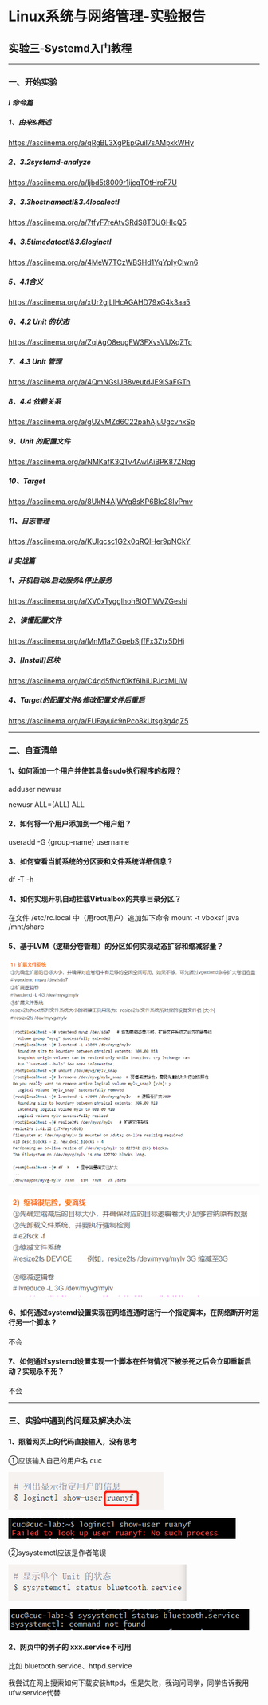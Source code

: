 # Linux系统与网络管理-实验报告

## 实验三-Systemd入门教程

---

### 一、开始实验

#### *Ⅰ 命令篇*

##### 1、由来&概述

https://asciinema.org/a/qRgBL3XgPEpGuiI7sAMpxkWHy

##### 2、3.2systemd-analyze

https://asciinema.org/a/Ijbd5t8009r1ijcgTOtHroF7U

##### 3、3.3hostnamectl&3.4localectl

https://asciinema.org/a/7tfyF7reAtvSRdS8T0UGHIcQ5

##### 4、3.5timedatectl&3.6loginctl

https://asciinema.org/a/4MeW7TCzWBSHd1YqYpIyClwn6

##### 5、4.1含义

https://asciinema.org/a/xUr2gjLlHcAGAHD79xG4k3aa5

##### 6、4.2 Unit 的状态

https://asciinema.org/a/ZqiAgO8eugFW3FXvsVIJXqZTc

##### 7、4.3 Unit 管理

https://asciinema.org/a/4QmNGslJB8veutdJE9iSaFGTn

##### 8、4.4 依赖关系

https://asciinema.org/a/gUZvMZd6C22pahAjuUgcvnxSp

##### 9、Unit 的配置文件

https://asciinema.org/a/NMKafK3QTv4AwIAiBPK87ZNqg

##### 10、Target

https://asciinema.org/a/8UkN4AjWYq8sKP6Ble28IvPmv

##### 11、日志管理

https://asciinema.org/a/KUIqcsc1G2x0qRQlHer9pNCkY

#### *Ⅱ 实战篇*

##### 1、开机启动&启动服务&停止服务

https://asciinema.org/a/XV0xTyggIhohBlOTlWVZGeshi

##### 2、读懂配置文件

https://asciinema.org/a/MnM1aZiGpebSjffFx3Ztx5DHj

##### 3、[Install]区块

https://asciinema.org/a/C4qd5fNcf0Kf6IhiUPJczMLiW

##### 4、Target的配置文件&修改配置文件后重启

https://asciinema.org/a/FUFayuic9nPco8kUtsg3g4qZ5

---

### 二、自查清单

#### 1、如何添加一个用户并使其具备sudo执行程序的权限？

adduser newusr

newusr ALL=(ALL) ALL

#### 2、如何将一个用户添加到一个用户组？

useradd -G {group-name} username

#### 3、如何查看当前系统的分区表和文件系统详细信息？

df -T -h

#### 4、如何实现开机自动挂载Virtualbox的共享目录分区？

在文件 /etc/rc.local 中（用root用户）追加如下命令 mount -t vboxsf java /mnt/share

#### 5、基于LVM（逻辑分卷管理）的分区如何实现动态扩容和缩减容量？

![扩展文件系统](./img/扩展文件系统.png)

![缩减文件系统](./img/缩减文件系统.png)

#### 6、如何通过systemd设置实现在网络连通时运行一个指定脚本，在网络断开时运行另一个脚本？

不会

#### 7、如何通过systemd设置实现一个脚本在任何情况下被杀死之后会立即重新启动？实现杀不死？

不会

---

### 三、实验中遇到的问题及解决办法

#### 1、照着网页上的代码直接输入，没有思考

①应该输入自己的用户名 cuc

![列出显示指定用户的信息](./img/列出显示指定用户的信息2.png)


![列出显示指定用户的信息](./img/列出显示指定用户的信息.png)

②sysystemctl应该是作者笔误

![显示单个Unit的状态](./img/显示单个Unit的状态2.png)

![显示单个Unit的状态](./img/显示单个Unit的状态.png)

#### 2、网页中的例子的 xxx.service不可用

比如 bluetooth.service、httpd.service

我尝试在网上搜索如何下载安装httpd，但是失败，我询问同学，同学告诉我用ufw.service代替